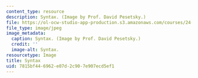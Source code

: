 ```yaml
---
content_type: resource
description: Syntax. (Image by Prof. David Pesetsky.)
file: https://ol-ocw-studio-app-production.s3.amazonaws.com/courses/24-902-language-and-its-structure-ii-syntax-fall-2003/7815bf446962e07d2c907e907ecd5ef1_24-902f03.jpg
file_type: image/jpeg
image_metadata:
  caption: Syntax. (Image by Prof. David Pesetsky.)
  credit: ''
  image-alt: Syntax.
resourcetype: Image
title: Syntax
uid: 7815bf44-6962-e07d-2c90-7e907ecd5ef1
---
```


